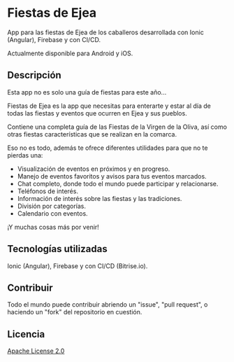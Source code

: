 # Fiestas de Ejea
App para las fiestas de Ejea de los caballeros desarrollada con Ionic (Angular), Firebase y con CI/CD.

Actualmente disponible para Android y iOS.

[](https://github.com/piraces/fiestasEjea/raw/master/static/img/promo.jpg)


## Descripción

Esta app no es solo una guía de fiestas para este año...

Fiestas de Ejea es la app que necesitas para enterarte y estar al día de todas las fiestas y eventos que ocurren en Ejea y sus pueblos.

Contiene una completa guía de las Fiestas de la Virgen de la Oliva, así como otras fiestas características que se realizan en la comarca.

Eso no es todo, además te ofrece diferentes utilidades para que no te pierdas una:

- Visualización de eventos en próximos y en progreso.
- Manejo de eventos favoritos y avisos para tus eventos marcados.
- Chat completo, donde todo el mundo puede participar y relacionarse.
- Teléfonos de interés.
- Información de interés sobre las fiestas y las tradiciones.
- División por categorías.
- Calendario con eventos.

¡Y muchas cosas más por venir!

## Tecnologías utilizadas

Ionic (Angular), Firebase y con CI/CD (Bitrise.io).

## Contribuir

Todo el mundo puede contribuir abriendo un "issue", "pull request", o haciendo un "fork" del repositorio en cuestión. 

## Licencia

[Apache License 2.0]("https://github.com/piraces/fiestasEjea/blob/master/LICENSE")
